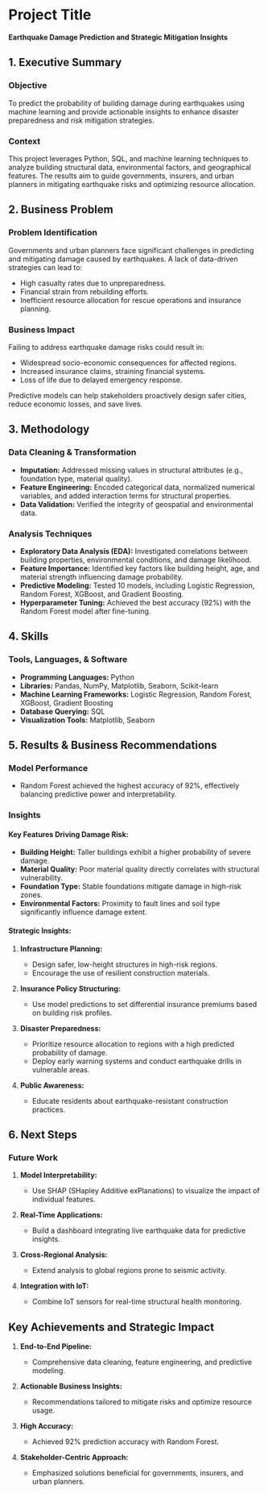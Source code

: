 # Project Title  
**Earthquake Damage Prediction and Strategic Mitigation Insights**



## 1. Executive Summary

### **Objective**  
To predict the probability of building damage during earthquakes using machine learning and provide actionable insights to enhance disaster preparedness and risk mitigation strategies.

### **Context**  
This project leverages Python, SQL, and machine learning techniques to analyze building structural data, environmental factors, and geographical features. The results aim to guide governments, insurers, and urban planners in mitigating earthquake risks and optimizing resource allocation.



## 2. Business Problem

### **Problem Identification**  
Governments and urban planners face significant challenges in predicting and mitigating damage caused by earthquakes. A lack of data-driven strategies can lead to:  
- High casualty rates due to unpreparedness.  
- Financial strain from rebuilding efforts.  
- Inefficient resource allocation for rescue operations and insurance planning.  

### **Business Impact**  
Failing to address earthquake damage risks could result in:  
- Widespread socio-economic consequences for affected regions.  
- Increased insurance claims, straining financial systems.  
- Loss of life due to delayed emergency response.  

Predictive models can help stakeholders proactively design safer cities, reduce economic losses, and save lives.



## 3. Methodology

### **Data Cleaning & Transformation**
- **Imputation:** Addressed missing values in structural attributes (e.g., foundation type, material quality).  
- **Feature Engineering:** Encoded categorical data, normalized numerical variables, and added interaction terms for structural properties.  
- **Data Validation:** Verified the integrity of geospatial and environmental data.  

### **Analysis Techniques**
- **Exploratory Data Analysis (EDA):** Investigated correlations between building properties, environmental conditions, and damage likelihood.  
- **Feature Importance:** Identified key factors like building height, age, and material strength influencing damage probability.  
- **Predictive Modeling:** Tested 10 models, including Logistic Regression, Random Forest, XGBoost, and Gradient Boosting.  
- **Hyperparameter Tuning:** Achieved the best accuracy (92%) with the Random Forest model after fine-tuning.  



## 4. Skills

### **Tools, Languages, & Software**
- **Programming Languages:** Python  
- **Libraries:** Pandas, NumPy, Matplotlib, Seaborn, Scikit-learn  
- **Machine Learning Frameworks:** Logistic Regression, Random Forest, XGBoost, Gradient Boosting  
- **Database Querying:** SQL  
- **Visualization Tools:** Matplotlib, Seaborn  



## 5. Results & Business Recommendations

### **Model Performance**  
- Random Forest achieved the highest accuracy of 92%, effectively balancing predictive power and interpretability.  

### **Insights**  
#### Key Features Driving Damage Risk:  
- **Building Height:** Taller buildings exhibit a higher probability of severe damage.  
- **Material Quality:** Poor material quality directly correlates with structural vulnerability.  
- **Foundation Type:** Stable foundations mitigate damage in high-risk zones.  
- **Environmental Factors:** Proximity to fault lines and soil type significantly influence damage extent.  

#### Strategic Insights:  
1. **Infrastructure Planning:**  
   - Design safer, low-height structures in high-risk regions.  
   - Encourage the use of resilient construction materials.  

2. **Insurance Policy Structuring:**  
   - Use model predictions to set differential insurance premiums based on building risk profiles.  

3. **Disaster Preparedness:**  
   - Prioritize resource allocation to regions with a high predicted probability of damage.  
   - Deploy early warning systems and conduct earthquake drills in vulnerable areas.  

4. **Public Awareness:**  
   - Educate residents about earthquake-resistant construction practices.  



## 6. Next Steps

### **Future Work**
1. **Model Interpretability:**  
   - Use SHAP (SHapley Additive exPlanations) to visualize the impact of individual features.  

2. **Real-Time Applications:**  
   - Build a dashboard integrating live earthquake data for predictive insights.  

3. **Cross-Regional Analysis:**  
   - Extend analysis to global regions prone to seismic activity.  

4. **Integration with IoT:**  
   - Combine IoT sensors for real-time structural health monitoring.  



## Key Achievements and Strategic Impact
1. **End-to-End Pipeline:**  
   - Comprehensive data cleaning, feature engineering, and predictive modeling.  

2. **Actionable Business Insights:**  
   - Recommendations tailored to mitigate risks and optimize resource usage.  

3. **High Accuracy:**  
   - Achieved 92% prediction accuracy with Random Forest.  

4. **Stakeholder-Centric Approach:**  
   - Emphasized solutions beneficial for governments, insurers, and urban planners.  
